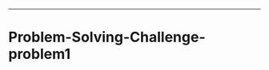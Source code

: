 ----------------------------------------------------------------------------------------
# Problem-Solving-Challenge-problem1
